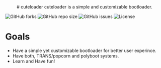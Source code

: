 <div align="center">
# cuteloader
cuteloader is a simple and customizable bootloader.
</div>

![GitHub forks](https://img.shields.io/github/forks/popcorn-kernel/cuteloader)
![GitHub repo size](https://img.shields.io/github/repo-size/popcorn-kernel/cuteloader)
![GitHub issues](https://img.shields.io/github/issues/popcorn-kernel/cuteloader)
![License](https://img.shields.io/github/license/popcorn-kernel/cuteloader)

# Goals
- Have a simple yet customizable bootloader for better user experince.
- Have both, TRANS/popcorn and polyboot systems.
- Learn and Have fun!
